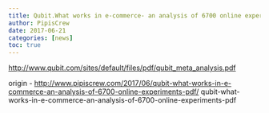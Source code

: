 ```yaml
---
title: Qubit.What works in e-commerce- an analysis of 6700 online experiments (pdf)
author: PipisCrew
date: 2017-06-21
categories: [news]
toc: true
---
```


http://www.qubit.com/sites/default/files/pdf/qubit_meta_analysis.pdf

origin - http://www.pipiscrew.com/2017/06/qubit-what-works-in-e-commerce-an-analysis-of-6700-online-experiments-pdf/ qubit-what-works-in-e-commerce-an-analysis-of-6700-online-experiments-pdf